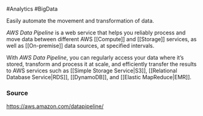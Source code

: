 #Analytics #BigData 

Easily automate the movement and transformation of data.

*AWS Data Pipeline* is a web service that helps you reliably process and move data between different AWS [[Compute]] and [[Storage]] services, as well as [[On-premise]] data sources, at specified intervals. 

With *AWS Data Pipeline*, you can regularly access your data where it’s stored, transform and process it at scale, and efficiently transfer the results to AWS services such as [[Simple Storage Service|S3]], [[Relational Database Service|RDS]], [[DynamoDB]], and [[Elastic MapReduce|EMR]].
### Source
https://aws.amazon.com/datapipeline/